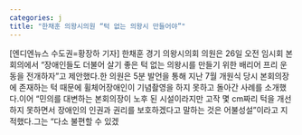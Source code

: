 ```yaml
---
categories: j
title: "한채훈 의왕시의원 “턱 없는 의왕시 만들어야”"
---
```

[엔디엔뉴스 수도권=황장하 기자] 한채훈 경기 의왕시의회 의원은 26일 오전 임시회 본회의에서 “장애인들도 더불어 살기 좋은 턱 없는 의왕시를 만들기 위한 배리어 프리 운동을 전개하자”고 제안했다.한 의원은 5분 발언을 통해 지난 7월 개원식 당시 본회의장에 존재하는 턱 때문에 휠체어장애인이 기념촬영을 하지 못하고 돌아간 사례를 소개했다.이어 “민의를 대변하는 본회의장이 노후 된 시설이라지만 고작 몇 cm짜리 턱을 개선하지 못하면서 장애인의 인권과 권리를 보호하겠다고 말하는 것은 어불성설”이라고 지적했다.그는 “다소 불편할 수 있겠